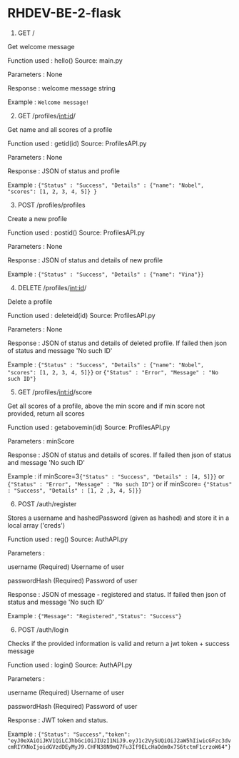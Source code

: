 # RHDEV-BE-2-flask


1) GET /

Get welcome message

Function used : hello()
Source: main.py

Parameters : None

Response : welcome message string

Example : ``` Welcome message! ```

2) GET /profiles/<int:id>/

Get name and all scores of a profile

Function used : getid(id)
Source: ProfilesAPI.py

Parameters : None

Response : JSON of status and profile

Example : ``` {"Status" : "Success", "Details" : {"name": "Nobel", "scores": [1, 2, 3, 4, 5]} } ```

3) POST /profiles/profiles

Create a new profile

Function used : postid()
Source: ProfilesAPI.py

Parameters : None

Response : JSON of status and details of new profile

Example : ``` {"Status" : "Success", "Details" : {"name": "Vina"}} ```

4) DELETE /profiles/<int:id>/

Delete a profile

Function used : deleteid(id)
Source: ProfilesAPI.py

Parameters : None

Response : JSON of status and details of deleted profile. If failed then json of status and message 'No such ID'

Example : ``` {"Status" : "Success", "Details" : {"name": "Nobel", "scores": [1, 2, 3, 4, 5]}} ``` or ```{"Status" : "Error", "Message" : "No such ID"}```

5) GET /profiles/<int:id>/score

Get all scores of a profile, above the min score and if min score not provided, return all scores

Function used : getabovemin(id)
Source: ProfilesAPI.py

Parameters : minScore

Response : JSON of status and details of scores. If failed then json of status and message 'No such ID'

Example : if minScore=3``` {"Status" : "Success", "Details" : [4, 5]}} ``` or ```{"Status" : "Error", "Message" : "No such ID"}``` or if minScore= ```{"Status" : "Success", "Details" : [1, 2 ,3, 4, 5]}}```

6) POST /auth/register

Stores a username and hashedPassword (given as hashed) and store it in a local array ('creds')

Function used : reg()
Source: AuthAPI.py

Parameters : 

username (Required) 
Username of user

passwordHash (Required)
Password of user

Response : JSON of message - registered and status. If failed then json of status and message 'No such ID'

Example : ```{"Message": "Registered","Status": "Success"}```


6) POST /auth/login

Checks if the provided information is valid and return a jwt token + success message

Function used : login()
Source: AuthAPI.py

Parameters : 

username (Required) 
Username of user

passwordHash (Required)
Password of user

Response : JWT token and status. 

Example : ```{"Status": "Success","token": "eyJ0eXAiOiJKV1QiLCJhbGciOiJIUzI1NiJ9.eyJ1c2VySUQiOiJ2aW5hIiwicGFzc3dvcmRIYXNoIjoidGVzdDEyMyJ9.CHFN38N9mQ7Fu3If9ELcHaOdm0x7S6tctmF1crzoW64"}```



